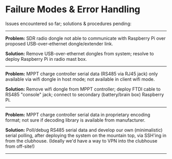 # Failure Modes & Error Handling

Issues encountered so far; solutions & procedures pending:

---

**Problem:** SDR radio dongle not able to communicate with Raspberry Pi over proposed USB-over-ethernet dongle/extender link.

**Solution:** Remove USB-over-ethernet dongles from system; resolve to deploy Raspberry Pi in radio mast box.

---

**Problem:** MPPT charge controller serial data (RS485 via RJ45 jack) only available via wifi dongle in host mode; not available in client wifi mode.

**Solution:** Remove wifi dongle from MPPT controller; deploy FTDI cable to RS485 "console" jack; connect to secondary (battery/brain box) Raspberry Pi.

---

**Problem:** MPPT charge controller serial data in proprietary encoding format; not sure if decoding library is available from manufacturer.

**Solution:** Poll/debug RS485 serial data and develop our own (minimalistic) serial polling, after deploying the system on the mountain top, via SSH'ing in from the clubhouse. (Ideally we'd have a way to VPN into the clubhouse from off-site!)

---